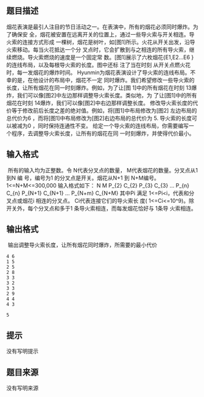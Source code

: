 


## 题目描述
烟花表演是最引人注目的节日活动之一。在表演中，所有的烟花必须同时爆炸。为了确保安
全，烟花被安置在远离开关的位置上，通过一些导火索与开关相连。导火索的连接方式形成
一棵树，烟花是树叶，如[图1]所示。火花从开关出发，沿导火索移动。每当火花抵达一个分
叉点时，它会扩散到与之相连的所有导火索，继续燃烧。导火索燃烧的速度是一个固定常
数。[图1]展示了六枚烟花{E1,E2...E6 }的连线布局，以及每根导火索的长度。图中还标
注了当在时刻 从开关点燃火花时，每一发烟花的爆炸时间。
Hyunmin为烟花表演设计了导火索的连线布局。不幸的是，在他设计的布局中，烟花不一定
同时爆炸。我们希望修改一些导火索的长度，让所有烟花在同一时刻爆炸。例如，为了让[图
1]中的所有烟花在时刻 13爆炸，我们可以像[图2]中左边那样调整导火索长度。类似地，为
了让[图1]中的所有烟花在时刻 14爆炸，我们可以像[图2]中右边那样调整长度。
修改导火索长度的代价等于修改前后长度之差的绝对值。例如，将[图1]中布局修改为[图2]
左边布局的总代价为6 ，而将[图1]中布局修改为[图2]右边布局的总代价为 5.
导火索的长度可以被减为0 ，同时保持连通性不变。
给定一个导火索的连线布局，你需要编写一个程序，去调整导火索长度，让所有的烟花在同
一时刻爆炸，并使得代价最小。
## 输入格式
 所有的输入均为正整数。令 N代表分叉点的数量， M代表烟花的数量。分叉点从1 到N 编
号，编号为1 的分叉点是开关。烟花从N+1 到 N+M编号。1<=N+M<=300,000
输入格式如下：
N M
P_{2} C_{2}
P_{3} C_{3}
...
P_{n} C_{n}
P_{N+1} C_{N+1}
...
P_{N+m} C_{N+M}
其中Pi 满足 1<=Pi<i，代表和分叉点或烟花i 相连的分叉点。 Ci代表连接它们的导火索长
度( 1<=Ci<=10^9)。除开关外，每个分叉点和多于1 条导火索相连，而每发烟花恰好与 1条导
火索相连。
## 输出格式
 输出调整导火索长度，让所有烟花同时爆炸，所需要的最小代价

```input1
4 6
1 5
2 5
2 8
3 3
3 2
3 3
2 9
4 4
4 3

```
```output1
5
```

## 提示
没有写明提示
## 题目来源
没有写明来源


